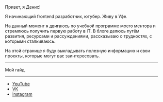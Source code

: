 Привет, я Денис!

Я начинающий frontend разработчик, ютубер. Живу в Уфе.

На данный момент я двигаюсь по учебной программе моего ментора и стремлюсь получить первую работу в IT. В блоге делюсь путём развития, ресурсами и рассуждениями, рассказываю о трудностях, с которыми сталкиваюсь.

На этой странице я буду выкладывать полезную информацию и свои проекты, которые могут вас заинтересовать.
___

Мой гайд


___
* [YouTube](https://www.youtube.com/channel/UCnOw3CRxk5fXp_u_ki3_ZWA)
* [VK](https://vk.com/id114719448)
* [Instagram](https://instagram.com/denis_holmov?igshid=ZDdkNTZiNTM=)
